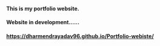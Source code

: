#### This is my portfolio website.
#### Website in development......
#### https://dharmendrayadav96.github.io/Portfolio-webiste/